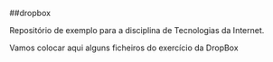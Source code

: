 ##dropbox

Repositório de exemplo para a disciplina de Tecnologias da Internet.

Vamos colocar aqui alguns ficheiros do exercício da DropBox 
